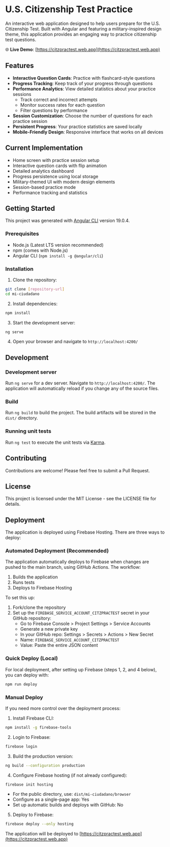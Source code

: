 # U.S. Citizenship Test Practice

An interactive web application designed to help users prepare for the U.S. Citizenship Test. Built with Angular and featuring a military-inspired design theme, this application provides an engaging way to practice citizenship test questions.

🌐 **Live Demo**: [https://citzpractest.web.app](https://citzpractest.web.app)

## Features

- **Interactive Question Cards**: Practice with flashcard-style questions
- **Progress Tracking**: Keep track of your progress through questions
- **Performance Analytics**: View detailed statistics about your practice sessions
  - Track correct and incorrect attempts
  - Monitor success rates for each question
  - Filter questions by performance
- **Session Customization**: Choose the number of questions for each practice session
- **Persistent Progress**: Your practice statistics are saved locally
- **Mobile-Friendly Design**: Responsive interface that works on all devices

## Current Implementation

- Home screen with practice session setup
- Interactive question cards with flip animation
- Detailed analytics dashboard
- Progress persistence using local storage
- Military-themed UI with modern design elements
- Session-based practice mode
- Performance tracking and statistics

## Getting Started

This project was generated with [Angular CLI](https://github.com/angular/angular-cli) version 19.0.4.

### Prerequisites

- Node.js (Latest LTS version recommended)
- npm (comes with Node.js)
- Angular CLI (`npm install -g @angular/cli`)

### Installation

1. Clone the repository:
```bash
git clone [repository-url]
cd mi-ciudadano
```

2. Install dependencies:
```bash
npm install
```

3. Start the development server:
```bash
ng serve
```

4. Open your browser and navigate to `http://localhost:4200/`

## Development

### Development server

Run `ng serve` for a dev server. Navigate to `http://localhost:4200/`. The application will automatically reload if you change any of the source files.

### Build

Run `ng build` to build the project. The build artifacts will be stored in the `dist/` directory.

### Running unit tests

Run `ng test` to execute the unit tests via [Karma](https://karma-runner.github.io).

## Contributing

Contributions are welcome! Please feel free to submit a Pull Request.

## License

This project is licensed under the MIT License - see the LICENSE file for details.

## Deployment

The application is deployed using Firebase Hosting. There are three ways to deploy:

### Automated Deployment (Recommended)

The application automatically deploys to Firebase when changes are pushed to the main branch, using GitHub Actions. The workflow:
1. Builds the application
2. Runs tests
3. Deploys to Firebase Hosting

To set this up:
1. Fork/clone the repository
2. Set up the `FIREBASE_SERVICE_ACCOUNT_CITZPRACTEST` secret in your GitHub repository:
   - Go to Firebase Console > Project Settings > Service Accounts
   - Generate a new private key
   - In your GitHub repo: Settings > Secrets > Actions > New Secret
   - Name: `FIREBASE_SERVICE_ACCOUNT_CITZPRACTEST`
   - Value: Paste the entire JSON content

### Quick Deploy (Local)

For local deployment, after setting up Firebase (steps 1, 2, and 4 below), you can deploy with:
```bash
npm run deploy
```

### Manual Deploy

If you need more control over the deployment process:

1. Install Firebase CLI:
```bash
npm install -g firebase-tools
```

2. Login to Firebase:
```bash
firebase login
```

3. Build the production version:
```bash
ng build --configuration production
```

4. Configure Firebase hosting (if not already configured):
```bash
firebase init hosting
```
   - For the public directory, use: `dist/mi-ciudadano/browser`
   - Configure as a single-page app: Yes
   - Set up automatic builds and deploys with GitHub: No

5. Deploy to Firebase:
```bash
firebase deploy --only hosting
```

The application will be deployed to [https://citzpractest.web.app](https://citzpractest.web.app)
